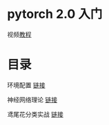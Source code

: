 # pytorch 2.0 入门

视频[教程](https://www.bilibili.com/video/BV1aT41147p2?p=1&vd_source=b6823bc44ae781b7c43717114fe04aad)

# 目录

环境配置 [链接](./environment/base.md)

神经网络理论 [链接](./NeuralNetwork/NN.md)

鸢尾花分类实战 [链接](./project/base.md)
